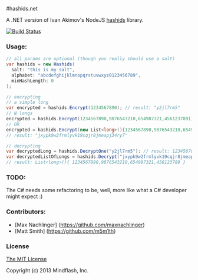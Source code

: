 #hashids.net

A .NET version of Ivan Akimov's NodeJS [hashids](https://github.com/ivanakimov/hashids.node.js) library.

[![Build Status](https://travis-ci.org/Mindflash/hashids.net.png?branch=master)](https://travis-ci.org/Mindflash/hashids.net)

### Usage:
```csharp
// all params are optional (though you really should use a salt)
var hashids = new Hashids(
  salt: "this is my salt", 
  alphabet: "abcdefghijklmnopqrstuvwxyz0123456789", 
  minHashLength: 0
);

// encrypting 
// a simple long
var encrypted = hashids.Encrypt(1234567890); // result: "y2jl7rm5"
// N longs
encrypted = hashids.Encrypt(1234567890,9876543210,654987321,456123789)); 
// OR
encrypted = hashids.Encrypt(new List<long>(){1234567890,9876543210,654987321,456123789})); 
// result: "jxypk9w2frmlyvk19cqjr8jmeapj34ry7"

// decrypting
var decryptedLong = hashids.DecryptOne("y2jl7rm5"); // result: 1234567890
var decryptedListOfLongs = hashids.Decrypt("jxypk9w2frmlyvk19cqjr8jmeapj34ry7"); 
// result: List<long>(){ 1234567890,9876543210,654987321,456123789 }
```

### TODO:
The C# needs some refactoring to be, well, more like what a C# developer might expect :) 

### Contributors:

* [Max Nachlinger] (https://github.com/maxnachlinger)
* [Matt Smith] (https://github.com/m5m1th)

### License

[The MIT License](http://opensource.org/licenses/MIT)

Copyright (c) 2013 Mindflash, Inc.
